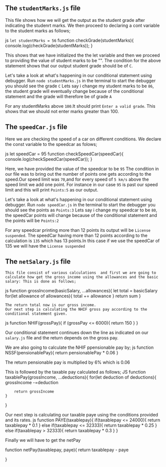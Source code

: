## The `studentMarks.js` file

This file shows how we will get the output as the student grade after indicating the studenrt marks. We then proceed to declaring a cont variable to the student marks as follows;


js
 `let studentMarks = 56`
 function checkGrade(studentMarks){
    console.log(checkGrade(studentMarks));
 }


  This shows that we have initialized the the let variable and then we proceed to providing the value of student marks to be "".
The condition for the above statement shows that our output student grade should be of `C`.


Let's take a look at what's happening in our conditional statement using debugger. Run
`node studentMarks.js` in the terminal to start the debugger you should see the  grade `C`
Lets say i change my student marks to be `86`, the student grade will eventually change because of the conditional statement and the grade will therefore be  of grade `A`


For any studentMarks  above `100`.It should print `Enter a valid grade`. This shows that we should not enter marks greater than 100.



## The `speedCar.js` file

Here we are checking the speed of a car on different conditions. We declare the const variable to the speedcar as folows;

js
let speedCar = 95
function checkSpeedCar(speedCar){
console.log(checkSpeedCar(speedCar));
}

Here, we have provided the value of the speedcar to be `95` The condition in our file was to bring out the number of points one gets according to the speed.Our speed limit was `70`,and for every speed of `5 km/s` above the speed limit we add one point. For instance in our case  `95` is past our speed limit and this will print `Points:5` as our output.


Let's take a look at what's happening in our conditional statement using debugger. Run
`node speedCar.js` in the terminal to start the debugger you should see the points as `Points:3`
Lets say i change my speedcar to be `80`, the speedCar points will  change because of the conditional statement and the points will be `Points:2`

For any speedcar printing more than 12 points its output will be `License suspended`. The speedCar having more than 12 points according to the calculation is `135` which has 13 points.In this case if we use the speedCar of 135 we will have the `License suspended`


## The `netSalary.js` file

    This file consist of various calculations  and first we are going to calculate how get the gross income using the allowances and the basic salary: This is done as follows;
js
function grossIncome(basicSalary, ...allowances){
    let total = basicSalary
    for(let allowance of allowances){
        total += allowance
    }
 return sum
}

    The return total now is our gross income.
    Our next step is calculating the NHIF gross pay according to the conditional statement given.
js
function NHIF(grossPay){
    if (grossPay <= 6000){
        return 150
    }
    }

Our conditional statement continues down the line as indicated on our `salary.js` file and the return depends on the gross pay.

We are also going to calculate the NHIF ppensionable pay by;
js
function NSSF(pensionablePay){
    return pensionablePay * 0.06
 }

The return pensionable pay is multiplied by 6% which is 0.06

This is followed by the taxable pay calculated as follows;
JS
function taxablePay(grossIncome, ...deductions){
    for(let deduction of deductions){
        grossIncome -=deduction

        return grossIncome
    }
}

Our next step is calculating our taxable paye using the conditions provided and its rates.
js
function PAYE(taxablepay){
    if(taxablepay <= 24000){
        return taxablepay * 0.1
    }
    else if(taxablepay <= 32333){
        return taxablepay * 0.25
    }
    else if(taxablepay > 32333){
        return taxablepay * 0.3
    }
}

Finally we will have to get the netPay

function netPay(taxablepay, paye){
    return taxablepay - paye

}